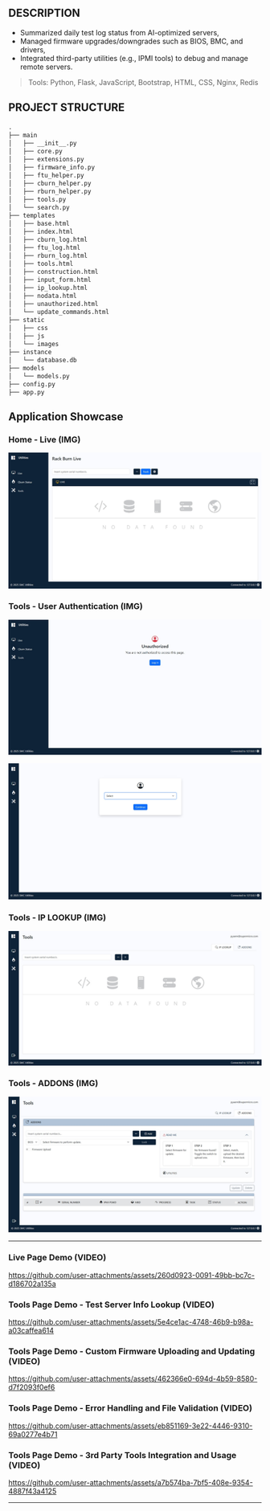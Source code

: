 ## DESCRIPTION

- Summarized daily test log status from AI-optimized servers,
- Managed firmware upgrades/downgrades such as BIOS, BMC, and drivers,
- Integrated third-party utilities (e.g., IPMI tools) to debug and manage remote servers.

> Tools: Python, Flask, JavaScript, Bootstrap, HTML, CSS, Nginx, Redis


## PROJECT STRUCTURE
```
.
├── main
│   ├── __init__.py
│   ├── core.py
│   ├── extensions.py
│   ├── firmware_info.py
│   ├── ftu_helper.py
│   ├── cburn_helper.py
│   ├── rburn_helper.py
│   ├── tools.py
│   └── search.py
├── templates
│   ├── base.html
│   ├── index.html
│   ├── cburn_log.html
│   ├── ftu_log.html
│   ├── rburn_log.html
│   ├── tools.html
│   ├── construction.html
│   ├── input_form.html
│   ├── ip_lookup.html
│   ├── nodata.html
│   ├── unauthorized.html
│   └── update_commands.html
├── static
│   ├── css
│   ├── js
│   └── images
├── instance
│   └── database.db
├── models
│   └── models.py
├── config.py
├── app.py
```

## Application Showcase

### Home - Live (IMG)

![Home Page](media/home_page.jpg)

### Tools - User Authentication (IMG)

![Tools - Auth](media/user_auth.jpg)

![Tools - Auth](media/user_login.jpg)

### Tools - IP LOOKUP (IMG)

![Tools - IP_lookup](media/tool_1.jpg)

### Tools - ADDONS (IMG)

![Tools - Addons](media/tool_2.jpg)

---

### Live Page Demo (VIDEO)

https://github.com/user-attachments/assets/260d0923-0091-49bb-bc7c-d186702a135a

### Tools Page Demo - Test Server Info Lookup (VIDEO)

https://github.com/user-attachments/assets/5e4ce1ac-4748-46b9-b98a-a03caffea614

### Tools Page Demo - Custom Firmware Uploading and Updating (VIDEO)

https://github.com/user-attachments/assets/462366e0-694d-4b59-8580-d7f2093f0ef6

### Tools Page Demo - Error Handling and File Validation (VIDEO)

https://github.com/user-attachments/assets/eb851169-3e22-4446-9310-69a0277e4b71

### Tools Page Demo - 3rd Party Tools Integration and Usage (VIDEO)

https://github.com/user-attachments/assets/a7b574ba-7bf5-408e-9354-4887f43a4125

---
